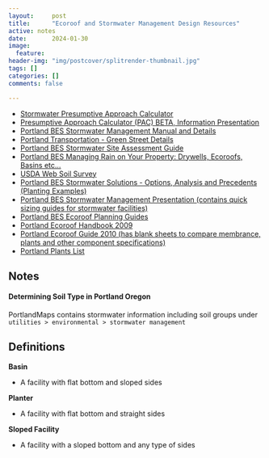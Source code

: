 ```yaml
---
layout:     post
title:      "Ecoroof and Stormwater Management Design Resources"
active: notes
date:       2024-01-30
image:
  feature: 
header-img: "img/postcover/splitrender-thumbnail.jpg"
tags: []
categories: []
comments: false

---
```

- [Stormwater Presumptive Approach Calculator](https://pac.portland.gov/)
- [Presumptive Approach Calculator (PAC) BETA, Information Presentation](https://www.youtube.com/watch?v=HT8gdEyLmcE)
- [Portland BES Stormwater Management Manual and Details](https://www.portland.gov/bes/stormwater/swmm)
- [Portland Transportation - Green Street Details](https://www.portland.gov/transportation/engineering/standard-details-and-drawings#toc-p-300-through-p-399-stormwater-facility-details)
- [Portland BES Stormwater Site Assessment Guide](https://www.portlandonline.com/shared/cfm/image.cfm?id=144648)
- [Portland BES Managing Rain on Your Property: Drywells, Ecoroofs, Basins etc...](https://www.portland.gov/bes/stormwater/managing-rain-your-property)
- [USDA Web Soil Survey](https://websoilsurvey.nrcs.usda.gov/app/WebSoilSurvey.aspx)
- [Portland BES Stormwater Solutions - Options, Analysis and Precedents (Planting Examples)](https://nacto.org/wp-content/uploads/2012/06/City-of-Portland-Bureau-of-Environmental-Services.-2004.Stormwater-Solutions-Handbook..pdf)
- [Portland BES Stormwater Management Presentation (contains quick sizing guides for stormwater facilities)](https://wmswcd.org/wp-content/uploads/2015/12/urban-watershed-mentors_BES_stormwatertalk.pdf)
- [Portland BES Ecoroof Planning Guides](https://www.portlandoregon.gov/bes/44422)
- [Portland Ecoroof Handbook 2009](https://www.portlandoregon.gov/bes/article/259381)
- [Portland Ecoroof Guide 2010 (has blank sheets to compare membrance, plants and other component specifications)](https://www.portlandoregon.gov/bes/article/331490)
- [Portland Plants List](https://www.portland.gov/bps/documents/portland-plant-list/download)




## Notes

#### Determining Soil Type in Portland Oregon

PortlandMaps contains stormwater information including soil groups under ```utilities > environmental > stormwater management```


## Definitions

**Basin**
- A facility with flat bottom and sloped sides

**Planter**
- A facility with flat bottom and straight sides

**Sloped Facility**
- A facility with a sloped bottom and any type of sides
